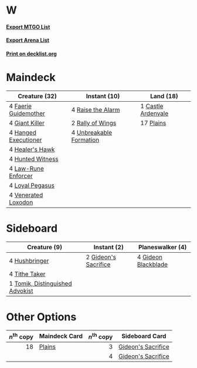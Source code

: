 # W

#### [Export MTGO List](../collection/W/W.txt)
#### [Export Arena List](../collection/W/W_arena.txt)
#### [Print on decklist.org](http://decklist.org/?deckmain=1%09Castle%20Ardenvale%0A4%09Faerie%20Guidemother%0A4%09Giant%20Killer%0A4%09Hanged%20Executioner%0A4%09Healer's%20Hawk%0A4%09Hunted%20Witness%0A4%09Law-Rune%20Enforcer%0A4%09Loyal%20Pegasus%0A17%09Plains%0A4%09Raise%20the%20Alarm%0A2%09Rally%20of%20Wings%0A4%09Unbreakable%20Formation%0A4%09Venerated%20Loxodon&deckside=4%09Gideon%20Blackblade%0A2%09Gideon's%20Sacrifice%0A4%09Hushbringer%0A4%09Tithe%20Taker%0A1%09Tomik,%20Distinguished%20Advokist)
# Maindeck

|                                         Creature (32)                                         |                                           Instant (10)                                           |                                          Land (18)                                          |
|-----------------------------------------------------------------------------------------------|--------------------------------------------------------------------------------------------------|---------------------------------------------------------------------------------------------|
|4 [Faerie Guidemother](http://gatherer.wizards.com/Pages/Card/Details.aspx?multiverseid=472973)|4 [Raise the Alarm](http://gatherer.wizards.com/Pages/Card/Details.aspx?multiverseid=416853)      |1 [Castle Ardenvale](http://gatherer.wizards.com/Pages/Card/Details.aspx?multiverseid=473200)|
|4 [Giant Killer](http://gatherer.wizards.com/Pages/Card/Details.aspx?multiverseid=472976)      |2 [Rally of Wings](http://gatherer.wizards.com/Pages/Card/Details.aspx?multiverseid=460954)       |17 [Plains](http://gatherer.wizards.com/Pages/Card/Details.aspx?multiverseid=439856)         |
|4 [Hanged Executioner](http://gatherer.wizards.com/Pages/Card/Details.aspx?multiverseid=466776)|4 [Unbreakable Formation](http://gatherer.wizards.com/Pages/Card/Details.aspx?multiverseid=457173)|                                                                                             |
|4 [Healer's Hawk](http://gatherer.wizards.com/Pages/Card/Details.aspx?multiverseid=452764)     |                                                                                                  |                                                                                             |
|4 [Hunted Witness](http://gatherer.wizards.com/Pages/Card/Details.aspx?multiverseid=452765)    |                                                                                                  |                                                                                             |
|4 [Law-Rune Enforcer](http://gatherer.wizards.com/Pages/Card/Details.aspx?multiverseid=460947) |                                                                                                  |                                                                                             |
|4 [Loyal Pegasus](http://gatherer.wizards.com/Pages/Card/Details.aspx?multiverseid=446065)     |                                                                                                  |                                                                                             |
|4 [Venerated Loxodon](http://gatherer.wizards.com/Pages/Card/Details.aspx?multiverseid=452780) |                                                                                                  |                                                                                             |


# Sideboard

|                                               Creature (9)                                               |                                          Instant (2)                                          |                                       Planeswalker (4)                                       |
|----------------------------------------------------------------------------------------------------------|-----------------------------------------------------------------------------------------------|----------------------------------------------------------------------------------------------|
|4 [Hushbringer](http://gatherer.wizards.com/Pages/Card/Details.aspx?multiverseid=472980)                  |2 [Gideon's Sacrifice](http://gatherer.wizards.com/Pages/Card/Details.aspx?multiverseid=460941)|4 [Gideon Blackblade](http://gatherer.wizards.com/Pages/Card/Details.aspx?multiverseid=463943)|
|4 [Tithe Taker](http://gatherer.wizards.com/Pages/Card/Details.aspx?multiverseid=457171)                  |                                                                                               |                                                                                              |
|1 [Tomik, Distinguished Advokist](http://gatherer.wizards.com/Pages/Card/Details.aspx?multiverseid=460961)|                                                                                               |                                                                                              |


# Other Options

|*n*<sup>th</sup> copy|                                  Maindeck Card                                  |*n*<sup>th</sup> copy|                                       Sideboard Card                                        |
|--------------------:|---------------------------------------------------------------------------------|--------------------:|---------------------------------------------------------------------------------------------|
|                   18|[Plains](http://gatherer.wizards.com/Pages/Card/Details.aspx?multiverseid=439856)|                    3|[Gideon's Sacrifice](http://gatherer.wizards.com/Pages/Card/Details.aspx?multiverseid=460941)|
|                     |                                                                                 |                    4|[Gideon's Sacrifice](http://gatherer.wizards.com/Pages/Card/Details.aspx?multiverseid=460941)|

